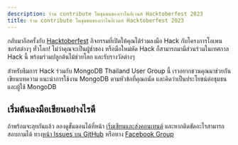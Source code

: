 ```yaml
---
description: ร่วม contribute ในชุมชนของเราในอีเวนต์ Hacktoberfest 2023
title: ร่วม contribute ในชุมชนของเราในอีเวนต์ Hacktoberfest 2023
---
```


กลับมาอีกครั้งกับ [Hacktoberfest](https://hacktoberfest.com/) กิจกรรมที่เปิดให้คุณได้ร่วมลงมือ Hack กับโครงการโอเพนซอร์สต่างๆ ทั่วโลก! ไม่ว่าคุณจะเป็นผู้ช่ำชอง หรือมือใหม่หัด Hack ก็สามารถมามีส่วนร่วมในเทศกาล Hack นี้ พร้อมร่วมปลูกต้นไม้ช่วยโลก และรับรางวัลต่างๆ

สำหรับธีมการ Hack ร่วมกับ MongoDB Thailand User Group นี้ เราอยากชวนคุณมาช่วยกันเขียนบทความ แนะนำการใช้งาน MongoDB
ตามหัวข้อที่คุณถนัด และคิดว่าเป็นประโยชน์ต่อชุมชน และผู้ใช้ MongoDB

## เริ่มต้นลงมือเขียนอย่างไรดี

ถ้าพร้อมจะลุยกันแล้ว ลองดูขั้นตอนได้ที่หน้า [เริ่มเขียนและส่งคอนเทนต์](/hacktoberfest/getting-start) และหากติดขัดอะไรสามารถสอบถามได้
ทาง[หน้า Issues บน GitHub](https://github.com/mongodbthailand/mongodbthailand.github.io/issues)
หรือทาง [Facebook Group](https://www.facebook.com/groups/mongodbthailand/)
